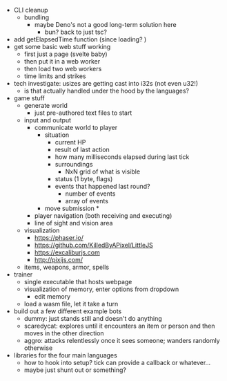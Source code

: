 * CLI cleanup
  * bundling
    * maybe Deno's not a good long-term solution here
      * bun? back to just tsc? 
* add getElapsedTime function (since loading? )
* get some basic web stuff working
  * first just a page (svelte baby)
  * then put it in a web worker
  * then load two web workers
  * time limits and strikes
* tech investigate: usizes are getting cast into i32s (not even u32!)
  * is that actually handled under the hood by the languages? 
* game stuff
  * generate world
    * just pre-authored text files to start
  * input and output
    * communicate world to player
      * situation
        * current HP
        * result of last action
        * how many milliseconds elapsed during last tick
        * surroundings
          * NxN grid of what is visible
        * status (1 byte, flags)
        * events that happened last round?
          * number of events
          * array of events
      * move submission
        * 
    * player navigation (both receiving and executing)
    * line of sight and vision area
  * visualization
    - https://phaser.io/
    - https://github.com/KilledByAPixel/LittleJS
    - https://excaliburjs.com
    - http://pixijs.com/
  * items, weapons, armor, spells
* trainer
  * single executable that hosts webpage
  * visualization of memory, enter options from dropdown
    * edit memory
  * load a wasm file, let it take a turn
* build out a few different example bots
  * dummy: just stands still and doesn't do anything
  * scaredycat: explores until it encounters an item or person and then moves in the other direction
  * aggro: attacks relentlessly once it sees someone; wanders randomly otherwise
* libraries for the four main languages
  * how to hook into setup? tick can provide a callback or whatever... 
  * maybe just shunt out or something? 
